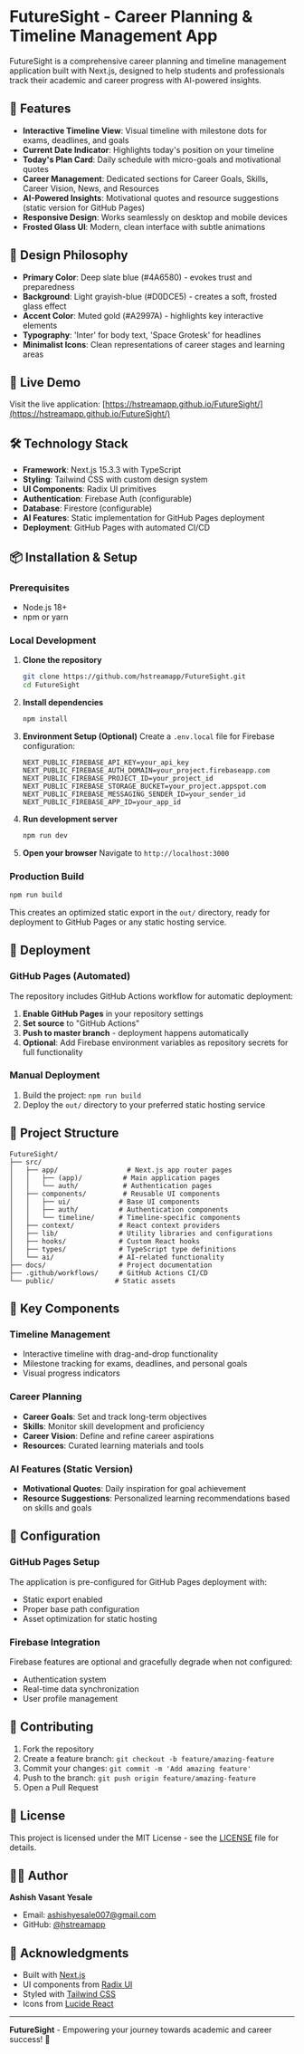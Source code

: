 # FutureSight - Career Planning & Timeline Management App

FutureSight is a comprehensive career planning and timeline management application built with Next.js, designed to help students and professionals track their academic and career progress with AI-powered insights.

## 🌟 Features

- **Interactive Timeline View**: Visual timeline with milestone dots for exams, deadlines, and goals
- **Current Date Indicator**: Highlights today's position on your timeline
- **Today's Plan Card**: Daily schedule with micro-goals and motivational quotes
- **Career Management**: Dedicated sections for Career Goals, Skills, Career Vision, News, and Resources
- **AI-Powered Insights**: Motivational quotes and resource suggestions (static version for GitHub Pages)
- **Responsive Design**: Works seamlessly on desktop and mobile devices
- **Frosted Glass UI**: Modern, clean interface with subtle animations

## 🎨 Design Philosophy

- **Primary Color**: Deep slate blue (#4A6580) - evokes trust and preparedness
- **Background**: Light grayish-blue (#D0DCE5) - creates a soft, frosted glass effect
- **Accent Color**: Muted gold (#A2997A) - highlights key interactive elements
- **Typography**: 'Inter' for body text, 'Space Grotesk' for headlines
- **Minimalist Icons**: Clean representations of career stages and learning areas

## 🚀 Live Demo

Visit the live application: [https://hstreamapp.github.io/FutureSight/](https://hstreamapp.github.io/FutureSight/)

## 🛠️ Technology Stack

- **Framework**: Next.js 15.3.3 with TypeScript
- **Styling**: Tailwind CSS with custom design system
- **UI Components**: Radix UI primitives
- **Authentication**: Firebase Auth (configurable)
- **Database**: Firestore (configurable)
- **AI Features**: Static implementation for GitHub Pages deployment
- **Deployment**: GitHub Pages with automated CI/CD

## 📦 Installation & Setup

### Prerequisites
- Node.js 18+ 
- npm or yarn

### Local Development

1. **Clone the repository**
   ```bash
   git clone https://github.com/hstreamapp/FutureSight.git
   cd FutureSight
   ```

2. **Install dependencies**
   ```bash
   npm install
   ```

3. **Environment Setup (Optional)**
   Create a `.env.local` file for Firebase configuration:
   ```env
   NEXT_PUBLIC_FIREBASE_API_KEY=your_api_key
   NEXT_PUBLIC_FIREBASE_AUTH_DOMAIN=your_project.firebaseapp.com
   NEXT_PUBLIC_FIREBASE_PROJECT_ID=your_project_id
   NEXT_PUBLIC_FIREBASE_STORAGE_BUCKET=your_project.appspot.com
   NEXT_PUBLIC_FIREBASE_MESSAGING_SENDER_ID=your_sender_id
   NEXT_PUBLIC_FIREBASE_APP_ID=your_app_id
   ```

4. **Run development server**
   ```bash
   npm run dev
   ```

5. **Open your browser**
   Navigate to `http://localhost:3000`

### Production Build

```bash
npm run build
```

This creates an optimized static export in the `out/` directory, ready for deployment to GitHub Pages or any static hosting service.

## 🚀 Deployment

### GitHub Pages (Automated)

The repository includes GitHub Actions workflow for automatic deployment:

1. **Enable GitHub Pages** in your repository settings
2. **Set source** to "GitHub Actions"
3. **Push to master branch** - deployment happens automatically
4. **Optional**: Add Firebase environment variables as repository secrets for full functionality

### Manual Deployment

1. Build the project: `npm run build`
2. Deploy the `out/` directory to your preferred static hosting service

## 📁 Project Structure

```
FutureSight/
├── src/
│   ├── app/                 # Next.js app router pages
│   │   ├── (app)/          # Main application pages
│   │   └── auth/           # Authentication pages
│   ├── components/         # Reusable UI components
│   │   ├── ui/            # Base UI components
│   │   ├── auth/          # Authentication components
│   │   └── timeline/      # Timeline-specific components
│   ├── context/           # React context providers
│   ├── lib/               # Utility libraries and configurations
│   ├── hooks/             # Custom React hooks
│   ├── types/             # TypeScript type definitions
│   └── ai/                # AI-related functionality
├── docs/                  # Project documentation
├── .github/workflows/     # GitHub Actions CI/CD
└── public/               # Static assets
```

## 🎯 Key Components

### Timeline Management
- Interactive timeline with drag-and-drop functionality
- Milestone tracking for exams, deadlines, and personal goals
- Visual progress indicators

### Career Planning
- **Career Goals**: Set and track long-term objectives
- **Skills**: Monitor skill development and proficiency
- **Career Vision**: Define and refine career aspirations
- **Resources**: Curated learning materials and tools

### AI Features (Static Version)
- **Motivational Quotes**: Daily inspiration for goal achievement
- **Resource Suggestions**: Personalized learning recommendations based on skills and goals

## 🔧 Configuration

### GitHub Pages Setup
The application is pre-configured for GitHub Pages deployment with:
- Static export enabled
- Proper base path configuration
- Asset optimization for static hosting

### Firebase Integration
Firebase features are optional and gracefully degrade when not configured:
- Authentication system
- Real-time data synchronization
- User profile management

## 🤝 Contributing

1. Fork the repository
2. Create a feature branch: `git checkout -b feature/amazing-feature`
3. Commit your changes: `git commit -m 'Add amazing feature'`
4. Push to the branch: `git push origin feature/amazing-feature`
5. Open a Pull Request

## 📄 License

This project is licensed under the MIT License - see the [LICENSE](LICENSE) file for details.

## 👨‍💻 Author

**Ashish Vasant Yesale**
- Email: ashishyesale007@gmail.com
- GitHub: [@hstreamapp](https://github.com/hstreamapp)

## 🙏 Acknowledgments

- Built with [Next.js](https://nextjs.org/)
- UI components from [Radix UI](https://www.radix-ui.com/)
- Styled with [Tailwind CSS](https://tailwindcss.com/)
- Icons from [Lucide React](https://lucide.dev/)

---

**FutureSight** - Empowering your journey towards academic and career success! 🚀
